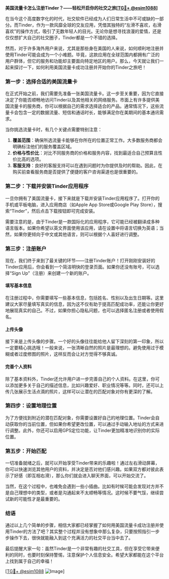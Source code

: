 **美国流量卡怎么注册Tinder？——轻松开启你的社交之旅[[TG💪+ @esim1088](https://t.me/s/esim1088)]**

在当今这个高度数字化的时代，社交软件已经成为人们日常生活中不可或缺的一部分。而Tinder，作为一款风靡全球的交友应用，凭借其独特的“左滑不喜欢，右滑喜欢”的操作方式，吸引了无数年轻人的目光。无论你是想寻找浪漫的爱情，还是仅仅想扩大自己的社交圈子，Tinder都是一个不错的选择。

然而，对于许多海外用户来说，尤其是那些身在美国的人来说，如何顺利地注册并使用Tinder可能会成为一个小难题。毕竟，这款应用在全球范围内都拥有广泛的用户群体，但它的服务和功能却主要面向特定地区的用户。那么，今天就让我们一起来探讨一下，如何利用美国流量卡成功注册并开始你的Tinder之旅吧！

### **第一步：选择合适的美国流量卡**

在正式开始之前，我们需要先准备一张美国流量卡。这一步至关重要，因为它直接决定了你能否顺畅地访问Tinder以及其他相关的网络服务。市面上有许多提供美国流量卡的服务商，你可以根据自己的需求选择适合的产品。通常情况下，这些流量卡会包含一定的数据流量、短信和通话时长，能够满足你在美期间的基本通讯需求。

当你挑选流量卡时，有几个关键点需要特别注意：

1. **覆盖范围**：确保所选流量卡能够在你所在的位置正常工作。大多数服务商都会明确标注他们的服务覆盖区域。
2. **价格与性价比**：对比不同服务商的价格和服务内容，找到最适合自己预算且性价比高的选项。
3. **客服支持**：良好的客服支持可以在遇到问题时为你提供及时的帮助。因此，在购买前查看服务商是否提供了便捷的客户咨询渠道也是很重要的。

### **第二步：下载并安装Tinder应用程序**

一旦你拥有了美国流量卡，接下来就是下载并安装Tinder应用程序了。打开你的手机或平板电脑，进入应用商店（如Apple App Store或Google Play Store），搜索“Tinder”，然后点击下载按钮即可完成安装。

需要注意的是，由于Tinder是一款国际化的应用程序，它可能已经被翻译成多种语言版本。如果你希望以英文界面使用该应用，请在设置中将语言切换为英语；当然，如果你更倾向于中文或其他语言，则可以根据个人喜好进行调整。

### **第三步：注册账户**

现在，我们终于来到了最关键的环节——注册Tinder账户！打开刚刚安装好的Tinder应用后，你会看到一个简洁明快的登录页面。如果你还没有账号，可以选择“Sign Up”（注册）来创建一个新的账户。

#### **填写基本信息**
在注册过程中，你需要填写一些基本信息，包括姓名、性别以及出生日期等。这里建议大家尽量填写真实的信息，因为这不仅有助于提高匹配成功率，还能让你更好地展现真实的自己。不过，如果你担心隐私问题，也可以选择匿名注册或者使用假名。

#### **上传头像**
接下来是上传头像的步骤。一个好的头像往往能给他人留下深刻的第一印象，所以一定要精心挑选哦！一般来说，一张清晰自然的照片是最理想的。避免使用过于模糊或者过度修图的照片，这样反而会让对方觉得不够真诚。

#### **完善个人资料**
除了基本资料外，Tinder还允许用户进一步完善自己的个人资料。在这里，你可以添加更多关于自己的描述信息，比如兴趣爱好、职业情况等等。同时，还可以上传几张展示生活点滴的照片，这样可以让潜在的匹配对象对你有更深的了解。

### **第四步：设置地理位置**

为了方便找到附近的潜在匹配对象，你需要设置好自己的地理位置。Tinder会自动获取你的当前位置，但如果你希望更改位置，可以通过手动输入地址的方式来进行调整。此外，你还可以启用GPS定位功能，让Tinder更加精准地识别你的实际位置。

### **第五步：开始匹配**

一切准备就绪之后，就可以开始享受Tinder带来的乐趣啦！通过左右滑动屏幕，你可以快速浏览其他用户的资料，并决定是否对他们感兴趣。如果双方都对彼此表示了好感（即互相右滑），那么你们就会进入聊天界面，可以开始交流了。

当然，在这个过程中，也难免会遇到一些小插曲。比如有时候可能会发现对方并不是自己理想中的类型，或者是沟通起来不太顺畅等情况。这时候不要气馁，继续尝试新的可能性才是最重要的。

### **结语**

通过以上几个简单的步骤，相信大家都已经掌握了如何用美国流量卡成功注册并使用Tinder的方法了吧？其实整个过程并没有想象中那么复杂，只要按照指引一步步操作下去，很快就能融入到这个充满活力的社交平台当中去了。

最后提醒大家一句：虽然Tinder是一个非常有趣的社交工具，但在享受它带来便利的同时，也要时刻保持警惕，注意保护个人信息安全。希望大家都能在这个平台上找到属于自己的幸福！

[[TG💪+ @esim1088](https://t.me/s/esim1088) ![Image](https://i.postimg.cc/4NQfJmqS/Snipaste-2025-05-13-00-14-12.png)]